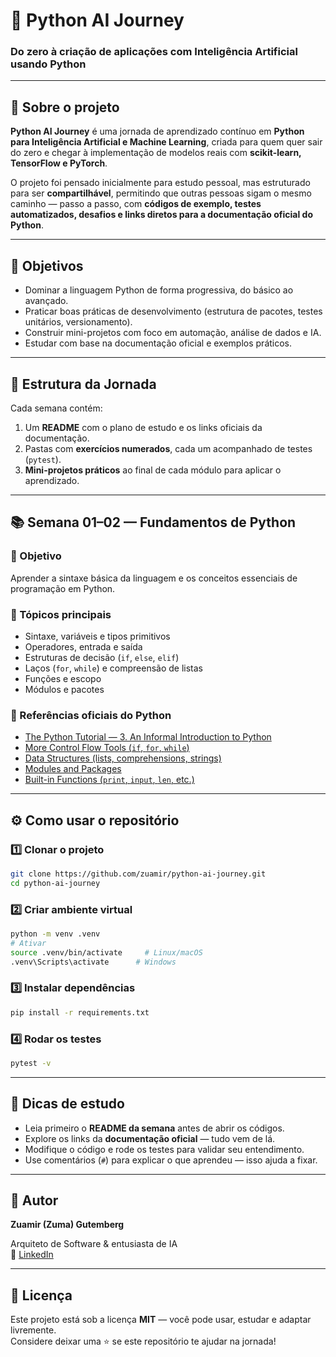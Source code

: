 # 🧠 Python AI Journey
### Do zero à criação de aplicações com Inteligência Artificial usando Python

---

## 🚀 Sobre o projeto
**Python AI Journey** é uma jornada de aprendizado contínuo em **Python para Inteligência Artificial e Machine Learning**, criada para quem quer sair do zero e chegar à implementação de modelos reais com **scikit-learn, TensorFlow e PyTorch**.

O projeto foi pensado inicialmente para estudo pessoal, mas estruturado para ser **compartilhável**, permitindo que outras pessoas sigam o mesmo caminho — passo a passo, com **códigos de exemplo, testes automatizados, desafios e links diretos para a documentação oficial do Python**.

---

## 🎯 Objetivos
- Dominar a linguagem Python de forma progressiva, do básico ao avançado.  
- Praticar boas práticas de desenvolvimento (estrutura de pacotes, testes unitários, versionamento).  
- Construir mini-projetos com foco em automação, análise de dados e IA.  
- Estudar com base na documentação oficial e exemplos práticos.  

---

## 🧩 Estrutura da Jornada
Cada semana contém:
1. Um **README** com o plano de estudo e os links oficiais da documentação.  
2. Pastas com **exercícios numerados**, cada um acompanhado de testes (`pytest`).  
3. **Mini-projetos práticos** ao final de cada módulo para aplicar o aprendizado.

---

## 📚 Semana 01–02 — Fundamentos de Python
### 🏁 Objetivo
Aprender a sintaxe básica da linguagem e os conceitos essenciais de programação em Python.

### 📖 Tópicos principais
- Sintaxe, variáveis e tipos primitivos  
- Operadores, entrada e saída  
- Estruturas de decisão (`if`, `else`, `elif`)  
- Laços (`for`, `while`) e compreensão de listas  
- Funções e escopo  
- Módulos e pacotes  

### 🔗 Referências oficiais do Python
- [The Python Tutorial — 3. An Informal Introduction to Python](https://docs.python.org/3/tutorial/introduction.html)  
- [More Control Flow Tools (`if`, `for`, `while`)](https://docs.python.org/3/tutorial/controlflow.html)  
- [Data Structures (lists, comprehensions, strings)](https://docs.python.org/3/tutorial/datastructures.html)  
- [Modules and Packages](https://docs.python.org/3/tutorial/modules.html)  
- [Built-in Functions (`print`, `input`, `len`, etc.)](https://docs.python.org/3/library/functions.html)

---

## ⚙️ Como usar o repositório
### 1️⃣ Clonar o projeto
```bash
git clone https://github.com/zuamir/python-ai-journey.git
cd python-ai-journey
```

### 2️⃣ Criar ambiente virtual
```bash
python -m venv .venv
# Ativar
source .venv/bin/activate     # Linux/macOS
.venv\Scripts\activate      # Windows
```

### 3️⃣ Instalar dependências
```bash
pip install -r requirements.txt
```

### 4️⃣ Rodar os testes
```bash
pytest -v
```

---

## 🧠 Dicas de estudo
- Leia primeiro o **README da semana** antes de abrir os códigos.  
- Explore os links da **documentação oficial** — tudo vem de lá.  
- Modifique o código e rode os testes para validar seu entendimento.  
- Use comentários (`#`) para explicar o que aprendeu — isso ajuda a fixar.  

---

## 🌟 Autor
**Zuamir (Zuma) Gutemberg**

Arquiteto de Software & entusiasta de IA  
💼 [LinkedIn](https://www.linkedin.com/in/zuamirgutemberg/)

---

## 📜 Licença
Este projeto está sob a licença **MIT** — você pode usar, estudar e adaptar livremente.  
Considere deixar uma ⭐ se este repositório te ajudar na jornada!
